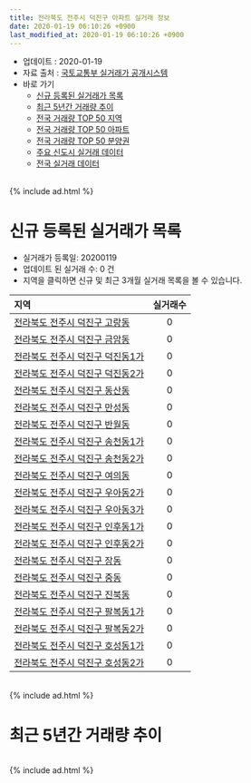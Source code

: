 ```yaml
---
title: 전라북도 전주시 덕진구 아파트 실거래 정보
date: 2020-01-19 06:10:26 +0900
last_modified_at: 2020-01-19 06:10:26 +0900
---
```


* 업데이트 : 2020-01-19
* 자료 출처 : [국토교통부 실거래가 공개시스템](http://rt.molit.go.kr)
* 바로 가기
    * [신규 등록된 실거래가 목록](#신규-등록된-실거래가-목록)
    * [최근 5년간 거래량 추이](#최근-5년간-거래량-추이)
    * [전국 거래량 TOP 50 지역](https://apt-info.github.io/apt-trade-info/최근-3개월-전국에서-가장-거래가-많이-발생한-지역)
    * [전국 거래량 TOP 50 아파트](https://apt-info.github.io/apt-trade-info/최근-3개월-전국에서-가장-거래가-많이-발생한-아파트)
    * [전국 거래량 TOP 50 분양권](https://apt-info.github.io/apt-trade-info/최근-3개월-전국에서-가장-거래가-많이-발생한-분양권)
    * [주요 신도시 실거래 데이터](https://apt-info.github.io/apt-trade-info/주요-신도시)
    * [전국 실거래 데이터](https://apt-info.github.io/apt-trade-info/전국)

<br>
{% include ad.html %}
<br>

# 신규 등록된 실거래가 목록
* 실거래가 등록일: 20200119
* 업데이트 된 실거래 수: 0 건
* 지역을 클릭하면 신규 및 최근 3개월 실거래 목록을 볼 수 있습니다.


|지역|실거래수|
|:---|:---:|
|[전라북도 전주시 덕진구 고랑동](https://apt-info.github.io/apt-trade-info/전라북도-전주시-덕진구-고랑동)|0|
|[전라북도 전주시 덕진구 금암동](https://apt-info.github.io/apt-trade-info/전라북도-전주시-덕진구-금암동)|0|
|[전라북도 전주시 덕진구 덕진동1가](https://apt-info.github.io/apt-trade-info/전라북도-전주시-덕진구-덕진동1가)|0|
|[전라북도 전주시 덕진구 덕진동2가](https://apt-info.github.io/apt-trade-info/전라북도-전주시-덕진구-덕진동2가)|0|
|[전라북도 전주시 덕진구 동산동](https://apt-info.github.io/apt-trade-info/전라북도-전주시-덕진구-동산동)|0|
|[전라북도 전주시 덕진구 만성동](https://apt-info.github.io/apt-trade-info/전라북도-전주시-덕진구-만성동)|0|
|[전라북도 전주시 덕진구 반월동](https://apt-info.github.io/apt-trade-info/전라북도-전주시-덕진구-반월동)|0|
|[전라북도 전주시 덕진구 송천동1가](https://apt-info.github.io/apt-trade-info/전라북도-전주시-덕진구-송천동1가)|0|
|[전라북도 전주시 덕진구 송천동2가](https://apt-info.github.io/apt-trade-info/전라북도-전주시-덕진구-송천동2가)|0|
|[전라북도 전주시 덕진구 여의동](https://apt-info.github.io/apt-trade-info/전라북도-전주시-덕진구-여의동)|0|
|[전라북도 전주시 덕진구 우아동2가](https://apt-info.github.io/apt-trade-info/전라북도-전주시-덕진구-우아동2가)|0|
|[전라북도 전주시 덕진구 우아동3가](https://apt-info.github.io/apt-trade-info/전라북도-전주시-덕진구-우아동3가)|0|
|[전라북도 전주시 덕진구 인후동1가](https://apt-info.github.io/apt-trade-info/전라북도-전주시-덕진구-인후동1가)|0|
|[전라북도 전주시 덕진구 인후동2가](https://apt-info.github.io/apt-trade-info/전라북도-전주시-덕진구-인후동2가)|0|
|[전라북도 전주시 덕진구 장동](https://apt-info.github.io/apt-trade-info/전라북도-전주시-덕진구-장동)|0|
|[전라북도 전주시 덕진구 중동](https://apt-info.github.io/apt-trade-info/전라북도-전주시-덕진구-중동)|0|
|[전라북도 전주시 덕진구 진북동](https://apt-info.github.io/apt-trade-info/전라북도-전주시-덕진구-진북동)|0|
|[전라북도 전주시 덕진구 팔복동1가](https://apt-info.github.io/apt-trade-info/전라북도-전주시-덕진구-팔복동1가)|0|
|[전라북도 전주시 덕진구 팔복동2가](https://apt-info.github.io/apt-trade-info/전라북도-전주시-덕진구-팔복동2가)|0|
|[전라북도 전주시 덕진구 호성동1가](https://apt-info.github.io/apt-trade-info/전라북도-전주시-덕진구-호성동1가)|0|
|[전라북도 전주시 덕진구 호성동2가](https://apt-info.github.io/apt-trade-info/전라북도-전주시-덕진구-호성동2가)|0|


<br>
{% include ad.html %}
<br>

# 최근 5년간 거래량 추이


<div style="width:100%;">
    <canvas id="deal_progress" height="200"></canvas>
</div>

<script>
new Chart(document.getElementById("deal_progress"), {
    type: 'line',
    data: {
        labels: ['201501','201502','201503','201504','201505','201506','201507','201508','201509','201510','201511','201512','201601','201602','201603','201604','201605','201606','201607','201608','201609','201610','201611','201612','201701','201702','201703','201704','201705','201706','201707','201708','201709','201710','201711','201712','201801','201802','201803','201804','201805','201806','201807','201808','201809','201810','201811','201812','201901','201902','201903','201904','201905','201906','201907','201908','201909','201910','201911','201912','202001'],
        datasets: [{
            label: '매매',
            pointRadius: 1,
            data: [424, 355, 481, 475, 416, 425, 394, 373, 370, 404, 361, 310, 339, 388, 480, 409, 347, 372, 337, 373, 391, 470, 326, 289, 320, 380, 416, 378, 382, 359, 372, 339, 365, 324, 367, 309, 870, 601, 690, 505, 479, 470, 473, 505, 565, 535, 417, 405, 522, 457, 494, 382, 412, 329, 406, 355, 417, 458, 677, 663, 129],
            borderColor: "rgba(255, 201, 14, 1)",
            backgroundColor: "rgba(255, 201, 14, 0.5)",
            fill: false,
            lineTension: 0
        },{
            label: '전월세',
            pointRadius: 1,
            data: [193, 182, 189, 200, 184, 154, 156, 148, 160, 212, 195, 217, 242, 250, 221, 184, 163, 192, 208, 194, 212, 293, 268, 236, 245, 233, 173, 147, 168, 142, 144, 131, 129, 169, 194, 210, 301, 322, 382, 307, 289, 305, 261, 224, 216, 272, 219, 268, 308, 325, 338, 300, 287, 259, 270, 416, 265, 274, 317, 230, 72],
            borderColor: "rgba(0, 141, 185, 1)",
            backgroundColor: "rgba(0, 141, 185, 0.5)",
            fill: false,
            lineTension: 0
        }
        ]
    },
    options: {
        responsive: true,
        title: {
            display: false
        },
        tooltips: {
            mode: 'index',
            intersect: false
        },
        hover: {
            mode: 'nearest',
            intersect: true
        },
        scales: {
            xAxes: [{
                display: true,
                scaleLabel: {
                    display: true,
                    labelString: '년/월'
                }
            }],
            yAxes: [{
                display: true,
                ticks: {
                    suggestedMin: 0,
                },
                scaleLabel: {
                    display: true,
                    labelString: '실거래 수'
                }
            }]
        }
    }
});

</script>


<br>
{% include ad.html %}
<br>

